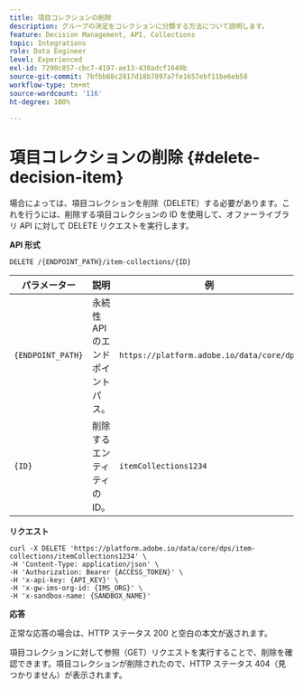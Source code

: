 ```yaml
---
title: 項目コレクションの削除
description: グループの決定をコレクションに分類する方法について説明します。
feature: Decision Management, API, Collections
topic: Integrations
role: Data Engineer
level: Experienced
exl-id: 7290c857-cbc7-4197-ae13-430adcf1649b
source-git-commit: 7bfbb88c2817d18b7897a7fe1657ebf11be6eb58
workflow-type: tm+mt
source-wordcount: '116'
ht-degree: 100%

---
```


# 項目コレクションの削除 {#delete-decision-item}

場合によっては、項目コレクションを削除（DELETE）する必要があります。これを行うには、削除する項目コレクションの ID を使用して、オファーライブラリ API に対して DELETE リクエストを実行します。

**API 形式**

```http
DELETE /{ENDPOINT_PATH}/item-collections/{ID}
```

| パラメーター | 説明 | 例 |
| --------- | ----------- | ------- |
| `{ENDPOINT_PATH}` | 永続性 API のエンドポイントパス。 | `https://platform.adobe.io/data/core/dps` |
| `{ID}` | 削除するエンティティの ID。 | `itemCollections1234` |

**リクエスト**

```shell
curl -X DELETE 'https://platform.adobe.io/data/core/dps/item-collections/itemCollections1234' \
-H 'Content-Type: application/json' \
-H 'Authorization: Bearer {ACCESS_TOKEN}' \
-H 'x-api-key: {API_KEY}' \
-H 'x-gw-ims-org-id: {IMS_ORG}' \
-H 'x-sandbox-name: {SANDBOX_NAME}'
```

**応答**

正常な応答の場合は、HTTP ステータス 200 と空白の本文が返されます。

項目コレクションに対して参照（GET）リクエストを実行することで、削除を確認できます。項目コレクションが削除されたので、HTTP ステータス 404（見つかりません）が表示されます。
